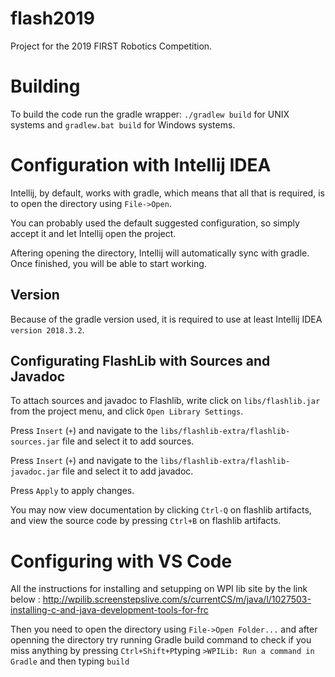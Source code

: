 # flash2019

Project for the 2019 FIRST Robotics Competition.

# Building

To build the code run the gradle wrapper: `./gradlew build` for UNIX systems and `gradlew.bat build` for Windows systems.

# Configuration with Intellij IDEA

Intellij, by default, works with gradle, which means that all that is required, is to open the directory using `File->Open`.

You can probably used the default suggested configuration, so simply accept it and let Intellij open the project.

Aftering opening the directory, Intellij will automatically sync with gradle. Once finished, you will be able to start working.

## Version

Because of the gradle version used, it is required to use at least Intellij IDEA `version 2018.3.2`.

## Configurating FlashLib with Sources and Javadoc

To attach sources and javadoc to Flashlib, write click on `libs/flashlib.jar` from the project menu, and click `Open Library Settings`.

Press `Insert` (`+`) and navigate to the `libs/flashlib-extra/flashlib-sources.jar` file and select it to add sources.

Press `Insert` (`+`) and navigate to the `libs/flashlib-extra/flashlib-javadoc.jar` file and select it to add javadoc.

Press `Apply` to apply changes.

You may now view documentation by clicking `Ctrl-Q` on flashlib artifacts, and view the source code by pressing `Ctrl+B` on flashlib artifacts.

# Configuring with VS Code

All the instructions for installing and setupping on WPI lib site by the link below :
http://wpilib.screenstepslive.com/s/currentCS/m/java/l/1027503-installing-c-and-java-development-tools-for-frc

Then you need to open the directory using `File->Open Folder...`
and after openning the directory try running Gradle build command to check if you miss anything by pressing `Ctrl+Shift+P`typing `>WPILib: Run a command in Gradle` and then typing `build`